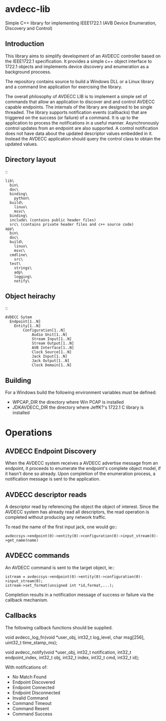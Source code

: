 avdecc-lib
==========

Simple C++ library for implementing IEEE1722.1 (AVB Device Enumeration, Discovery and Control)


Introduction
------------

This library aims to simplify development of an AVDECC controller based on the IEEE1722.1 specification.
It provides a simple c++ object interface to 1722.1 objects and implements device discovery and enumeration
as a background procoess.

The repository contains source to build a Windows DLL or a Linux library and a command line application for
exercising the library.

The overall philosophy of AVDECC LIB is to implement a simple set of commands that allow an application to
discover and and control AVDECC capable endpoints. The internals of the library are designed to be single threaded.
The library supports notification events (callbacks) that are triggered on the success (or failure) of a command. 
It is up to the application to process the notifications in a useful manner. Asynchronously control updates from an
endpoint are also supported. A control notification does not have data about the updated descriptor values embedded
in it. Instead the AVDECC application should query the control class to obtain the updated values.

Directory layout
---------------

 ::

    lib\
      bin\
      doc\
      binding\
        python\
      build\
        linux\
        msvc\
      binding\
      include\ (contains public header files)
      src\ (contains private header files and c++ source code)
    app\
      bin\
      doc\
      build\
        linux\
        msvc\
      cmdline\
        src\
      test\
        strings\
        adp\
        logging\ 
        notify\


Object heirachy
---------------
 
  ::

    AVDECC Sytem
      Endpoint[1..N]
        Entity[1..N]
            Configuration[1..N]
                Audio Unit[1..N]
                Stream Input[1..N]
                Stream Output[1..N]
                AVB Interface[1..N]
                Clock Source[1..N]
                Jack Input[1..N]
                Jack Output[1..N]
                Clock Domain[1..N]



Building
--------

For a Windows build the following environment variables must be defined:
* WPCAP_DIR the directory where Win PCAP is installed
* JDKAVDECC_DIR the directory where JeffK?'s 1722.1 C library is installed 

Operations
==========

AVDECC Endpoint Discovery
-------------------------

When the AVDECC system receives a AVDECC advertise message from an endpoint, it proceeds to
enumerate the endpoint's complete object model, if it hasn't done so already. Upon completion
of the enumeration process, a notification message is sent to the application.

AVDECC descriptor reads
-----------------------

A descriptor read by referencing the object the object of interest. Since the AVDECC system has
already read all descriptors, the read operation is completed without producing any network traffic.

To read the name of the first input jack, one would go::

    avdeccsys->endpoint(0)->entity(0)->configuration(0)->input_stream(0)->get_name(name) 

AVDECC commands
---------------

An AVDECC command is sent to the target object, ie::

    istream = avdeccsys->endpoint(0)->entity(0)->configuration(0)->input_stream(0);
    istream->set_format(unsigned int *id,format,...);

Completion results in a notification message of success or failure via the callback mechanism.

Callbacks
---------

The following callback functions should be supplied.

void avdecc_log_fn(void *user_obj, int32_t log_level, char msg[256], uint32_t time_stamp_ms);

void avdecc_notify(void *user_obj, int32_t notification, int32_t endpoint_index, int32_t obj, int32_t index, int32_t cmd, int32_t id); 

With notifications of:
* No Match Found
* Endpoint Discovered
* Endpoint Connected
* Endpoint Disconnected
* Invalid Command
* Command Timeout
* Command Resent
* Command Success


